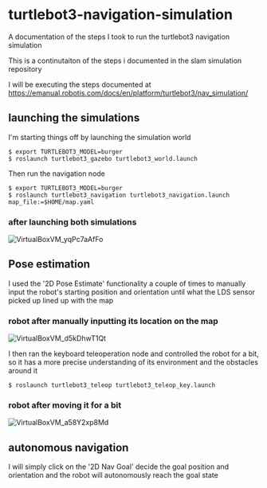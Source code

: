 # turtlebot3-navigation-simulation
A documentation of the steps I took to run the turtlebot3 navigation simulation

This is a continutaiton of the steps i documented in the slam simulation repository

I will be executing the steps documented at https://emanual.robotis.com/docs/en/platform/turtlebot3/nav_simulation/


## launching the simulations
I'm starting things off by launching the simulation world

```
$ export TURTLEBOT3_MODEL=burger
$ roslaunch turtlebot3_gazebo turtlebot3_world.launch
```

Then run the navigation node

```
$ export TURTLEBOT3_MODEL=burger
$ roslaunch turtlebot3_navigation turtlebot3_navigation.launch map_file:=$HOME/map.yaml
```

### after launching both simulations
![VirtualBoxVM_yqPc7aAfFo](https://user-images.githubusercontent.com/25144777/124663204-7695b600-deb2-11eb-9228-0fcfbf136174.png)


## Pose estimation
I used the '2D Pose Estimate' functionality a couple of times to manually input the robot's starting position and orientation until what the LDS sensor picked up lined up with the map

### robot after manually inputting its location on the map
![VirtualBoxVM_d5kDhwT1Qt](https://user-images.githubusercontent.com/25144777/124663416-b8bef780-deb2-11eb-9e76-76244c987eb3.png)


I then ran the keyboard teleoperation node and controlled the robot for a bit, so it has a more precise understanding of its environment and the obstacles around it

```
$ roslaunch turtlebot3_teleop turtlebot3_teleop_key.launch
```

### robot after moving it for a bit
![VirtualBoxVM_a58Y2xp8Md](https://user-images.githubusercontent.com/25144777/124663747-279c5080-deb3-11eb-95fa-bfa037977864.png)


## autonomous navigation

I will simply click on the '2D Nav Goal' decide the goal position and orientation and the robot will autonomously reach the goal state



